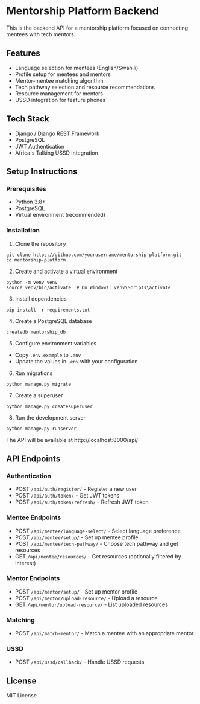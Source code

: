 # Mentorship Platform Backend

This is the backend API for a mentorship platform focused on connecting mentees with tech mentors.

## Features

- Language selection for mentees (English/Swahili)
- Profile setup for mentees and mentors
- Mentor-mentee matching algorithm
- Tech pathway selection and resource recommendations
- Resource management for mentors
- USSD integration for feature phones

## Tech Stack

- Django / Django REST Framework
- PostgreSQL
- JWT Authentication
- Africa's Talking USSD Integration

## Setup Instructions

### Prerequisites

- Python 3.8+
- PostgreSQL
- Virtual environment (recommended)

### Installation

1. Clone the repository
```
git clone https://github.com/yourusername/mentorship-platform.git
cd mentorship-platform
```

2. Create and activate a virtual environment
```
python -m venv venv
source venv/bin/activate  # On Windows: venv\Scripts\activate
```

3. Install dependencies
```
pip install -r requirements.txt
```

4. Create a PostgreSQL database
```
createdb mentorship_db
```

5. Configure environment variables
- Copy `.env.example` to `.env`
- Update the values in `.env` with your configuration

6. Run migrations
```
python manage.py migrate
```

7. Create a superuser
```
python manage.py createsuperuser
```

8. Run the development server
```
python manage.py runserver
```

The API will be available at http://localhost:8000/api/

## API Endpoints

### Authentication
- POST `/api/auth/register/` - Register a new user
- POST `/api/auth/token/` - Get JWT tokens
- POST `/api/auth/token/refresh/` - Refresh JWT token

### Mentee Endpoints
- POST `/api/mentee/language-select/` - Select language preference
- POST `/api/mentee/setup/` - Set up mentee profile
- POST `/api/mentee/tech-pathway/` - Choose tech pathway and get resources
- GET `/api/mentee/resources/` - Get resources (optionally filtered by interest)

### Mentor Endpoints
- POST `/api/mentor/setup/` - Set up mentor profile
- POST `/api/mentor/upload-resource/` - Upload a resource
- GET `/api/mentor/upload-resource/` - List uploaded resources

### Matching
- POST `/api/match-mentor/` - Match a mentee with an appropriate mentor

### USSD
- POST `/api/ussd/callback/` - Handle USSD requests

## License

MIT License
